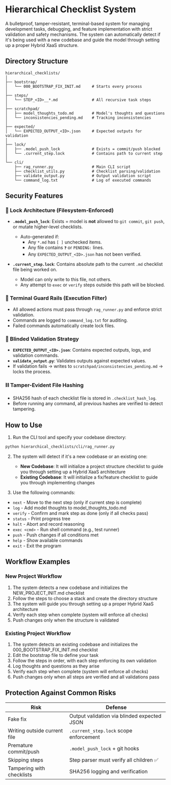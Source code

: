 # Hierarchical Checklist System

A bulletproof, tamper-resistant, terminal-based system for managing development tasks, debugging, and feature implementation with strict validation and safety mechanisms. The system can automatically detect if it's being used with a new codebase and guide the model through setting up a proper Hybrid XaaS structure.

## Directory Structure

```
hierarchical_checklists/
│
├── bootstrap/
│   └── 000_BOOTSTRAP_FIX_INIT.md     # Starts every process
│
├── steps/
│   └── STEP_<ID>__*.md               # All recursive task steps
│
├── scratchpad/
│   ├── model_thoughts_todo.md        # Model's thoughts and questions
│   └── inconsistencies_pending.md    # Tracking inconsistencies
│
├── expected/
│   └── EXPECTED_OUTPUT_<ID>.json     # Expected outputs for validation
│
├── lock/
│   ├── .model_push_lock              # Exists = commit/push blocked
│   └── .current_step.lock            # Contains path to current step
│
└── cli/
    ├── rag_runner.py                 # Main CLI script
    ├── checklist_utils.py            # Checklist parsing/validation
    ├── validate_output.py            # Output validation script
    └── command_log.txt               # Log of executed commands
```

## Security Features

### 🔐 Lock Architecture (Filesystem-Enforced)

- **`.model_push_lock`**: Exists = model is **not** allowed to `git commit`, `git push`, or mutate higher-level checklists.
  - Auto-generated if:
    - Any `*.md` has `[ ]` unchecked items.
    - Any file contains `❓` or `PENDING:` lines.
    - Any `EXPECTED_OUTPUT_<ID>.json` has not been verified.

- **`.current_step.lock`**: Contains absolute path to the current `.md` checklist file being worked on.
  - Model can only write to this file, not others.
  - Any attempt to `exec` or `verify` steps outside this path will be blocked.

### 🧱 Terminal Guard Rails (Execution Filter)

- All allowed actions must pass through `rag_runner.py` and enforce strict validation.
- Commands are logged to `command_log.txt` for auditing.
- Failed commands automatically create lock files.

### 🧪 Blinded Validation Strategy

- **`EXPECTED_OUTPUT_<ID>.json`**: Contains expected outputs, logs, and validation commands.
- **`validate_output.py`**: Validates outputs against expected values.
- If validation fails → writes to `scratchpad/inconsistencies_pending.md` → locks the process.

### ⛓️ Tamper-Evident File Hashing

- SHA256 hash of each checklist file is stored in `.checklist_hash_log`.
- Before running any command, all previous hashes are verified to detect tampering.

## How to Use

1. Run the CLI tool and specify your codebase directory:

```bash
python hierarchical_checklists/cli/rag_runner.py
```

2. The system will detect if it's a new codebase or an existing one:
   - **New Codebase**: It will initialize a project structure checklist to guide you through setting up a Hybrid XaaS architecture
   - **Existing Codebase**: It will initialize a fix/feature checklist to guide you through implementing changes

3. Use the following commands:

- `next` - Move to the next step (only if current step is complete)
- `log` - Add model thoughts to model_thoughts_todo.md
- `verify` - Confirm and mark step as done (only if all checks pass)
- `status` - Print progress tree
- `halt` - Abort and record reasoning
- `exec <cmd>` - Run shell command (e.g., test runner)
- `push` - Push changes if all conditions met
- `help` - Show available commands
- `exit` - Exit the program

## Workflow Examples

### New Project Workflow

1. The system detects a new codebase and initializes the NEW_PROJECT_INIT.md checklist
2. Follow the steps to choose a stack and create the directory structure
3. The system will guide you through setting up a proper Hybrid XaaS architecture
4. Verify each step when complete (system will enforce all checks)
5. Push changes only when the structure is validated

### Existing Project Workflow

1. The system detects an existing codebase and initializes the 000_BOOTSTRAP_FIX_INIT.md checklist
2. Edit the bootstrap file to define your task
3. Follow the steps in order, with each step enforcing its own validation
4. Log thoughts and questions as they arise
5. Verify each step when complete (system will enforce all checks)
6. Push changes only when all steps are verified and all validations pass

## Protection Against Common Risks

| Risk | Defense |
|------|---------|
| Fake fix | Output validation via blinded expected JSON |
| Writing outside current file | `.current_step.lock` scope enforcement |
| Premature commit/push | `.model_push_lock` + git hooks |
| Skipping steps | Step parser must verify all children ✅ |
| Tampering with checklists | SHA256 logging and verification |
